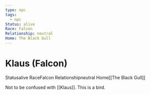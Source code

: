```yaml
---
type: npc
tags:
  - npc
Status: alive
Race: Falcon
Relationship: neutral
Home: The Black Gull
---
```


# Klaus (Falcon)
<span class="dataview inline-field"><span class="inline-field-key">Status</span><span class="inline-field-value">alive</span></span>
<span class="dataview inline-field"><span class="inline-field-key">Race</span><span class="inline-field-value">Falcon</span></span>
<span class="dataview inline-field"><span class="inline-field-key">Relationship</span><span class="inline-field-value">neutral</span></span>
<span class="dataview inline-field"><span class="inline-field-key">Home</span><span class="inline-field-value">[[The Black Gull]]</span></span>

Not to be confused with [[Klaus]]. This is a bird.